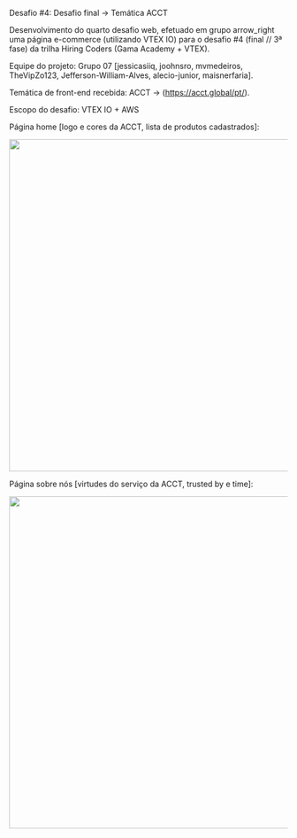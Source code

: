 Desafio #4: Desafio final → Temática ACCT

Desenvolvimento do quarto desafio web, efetuado em grupo arrow_right uma página e-commerce (utilizando VTEX IO) para o desafio #4 (final // 3ª fase) da trilha Hiring Coders (Gama Academy + VTEX).

Equipe do projeto: Grupo 07 [jessicasiiq, joohnsro, mvmedeiros, TheVipZo123, Jefferson-William-Alves, alecio-junior, maisnerfaria].

Temática de front-end recebida: ACCT → (https://acct.global/pt/).

Escopo do desafio: VTEX IO + AWS

Página home [logo e cores da ACCT, lista de produtos cadastrados]:

<div align="center">
<img src="https://user-images.githubusercontent.com/83875408/132267352-00c72fd3-9291-4292-b791-dd9ef3ec191c.gif" width="600px" />
</div>

Página sobre nós [virtudes do serviço da ACCT, trusted by e time]:

<div align="center">
<img src="https://user-images.githubusercontent.com/83875408/132267397-9deb0b5e-d210-468b-a280-f5cb38273c45.gif" width="600px" />
</div>
